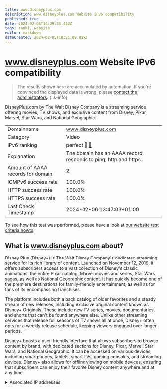 ```yaml
---
title: www.disneyplus.com
description: www.disneyplus.com Website IPv6 compatibility
published: true
date: 2024-02-06T14:29:33.412Z
tags: rank1, website
editor: markdown
dateCreated: 2024-02-05T10:21:09.825Z
---
```


# www.disneyplus.com Website IPv6 compatibility

> The results shown here are accumulated by automation. If you're convinced the displayed data is wrong, please [contact the administrators](/howto/chat). 
{.is-info}

DisneyPlus.com by The Walt Disney Company is a streaming service offering movies, TV shows, and exclusive content from Disney, Pixar, Marvel, Star Wars, and National Geographic.


|   |   |
| - | - |
| Domainname | www.disneyplus.com
| Category | Video |
| IPv6 ranking | perfect :1st_place_medal: [🔗](/howto/ranking) |
| Explanation | The domain has an AAAA record, responds to ping, http and https. |
| Amount of AAAA records for domain | 2 |
| ICMPv6 success rate | 100.0%|
| HTTP success rate | 100.0% |
| HTTPS success rate | 100.0% |
| Last Check Timestamp | 2024-02-06 13:47:03+01:00 |

To see how this test was performed, please have a look at [our website test criteria howto](/howto/testcriteria/website)!


## What is www.disneyplus.com about?
Disney Plus (Disney+) is The Walt Disney Company's dedicated streaming service for its rich library of content. Launched on November 12, 2019, it offers subscribers access to a vast collection of Disney's classic animations, the entire Pixar catalog, Marvel movies and series, Star Wars sagas, as well as National Geographic content. It has quickly become one of the premiere destinations for family-friendly entertainment, as well as for fans of its encompassing franchises.

The platform includes both a back catalog of older favorites and a steady stream of new releases, including exclusive original content known as Disney+ Originals. These include new TV series, movies, documentaries, and shorts that can't be found anywhere else. Unlike other streaming services that release full seasons of TV shows all at once, Disney+ often opts for a weekly release schedule, keeping viewers engaged over longer periods.

Disney+ boasts a user-friendly interface that allows subscribers to browse content by brand, with dedicated sections for Disney, Pixar, Marvel, Star Wars, and National Geographic. It can be accessed on various devices, including smartphones, tablets, smart TVs, gaming consoles, and streaming devices. Disney+ also allows for offline viewing on mobile devices, ensuring that subscribers can enjoy their favorite Disney content anywhere and at any time.



<details>
<summary>Associated IP addresses</summary>

2a02:26f0:280:195::37a5

2a02:26f0:280:185::37a5

</details>
